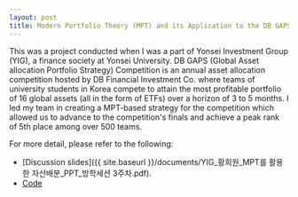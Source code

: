 ```yaml
---
layout: post
title: Modern Portfolio Theory (MPT) and its Application to the DB GAPS Competition
---
```


This was a project conducted when I was a part of Yonsei Investment Group (YIG), a finance society at Yonsei University. DB GAPS (Global Asset allocation Portfolio Strategy) Competition is an annual asset allocation competition hosted by DB Financial Investment Co. where teams of university students in Korea compete to attain the most profitable portfolio of 16 global assets (all in the form of ETFs) over a horizon of 3 to 5 months. I led my team in creating a MPT-based strategy for the competition which allowed us to advance to the competition's finals and achieve a peak rank of 5th place among over 500 teams.

For more detail, please refer to the following:
- [Discussion slides]({{ site.baseurl }}/documents/YIG_황희원_MPT를 활용한 자산배분_PPT_방학세션 3주차.pdf).
- [Code](https://github.com/heewonh/MPT)